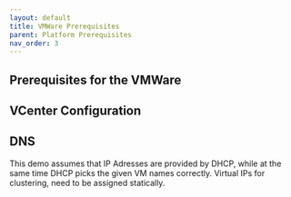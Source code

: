 ```yaml
---
layout: default
title: VMWare Prerequisites
parent: Platform Prerequisites
nav_order: 3
---
```


## Prerequisites for the VMWare

## VCenter Configuration

<!-- TODO: need to docuemnt vcenter setup -- image in same datastore -->

## DNS
This demo assumes that IP Adresses are provided by DHCP, while at the same time DHCP picks the given VM names correctly.
Virtual IPs for clustering, need to be assigned statically.

<!-- TODO: put dnsmasq config example here -->
